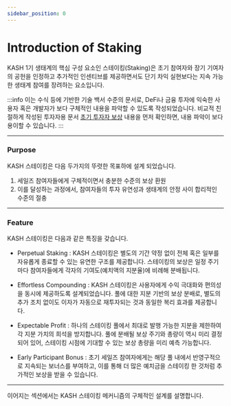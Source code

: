 ```yaml
---
sidebar_position: 0
---
```


# Introduction of Staking

KASH 1기 생태계의 핵심 구성 요소인 스테이킹(Staking)은 초기 참여자와 장기 기여자의 공헌을 인정하고 추가적인 인센티브를 제공하면서도 단기 차익 실현보다는 지속 가능한 생태계 참여를 장려하는 요소입니다.

:::info
이는 수식 등에 기반한 기술 백서 수준의 문서로, DeFi나 금융 투자에 익숙한 사용자 혹은 개발자가 보다 구체적인 내용을 파악할 수 있도록 작성되었습니다. 비교적 친절하게 작성된 투자자용 문서 [초기 투자자 보상](/KASH-mechanism/3-staking-&-reward) 내용을 먼저 확인하면, 내용 파악이 보다 용이할 수 있습니다. 
:::

---

### Purpose

KASH 스테이킹은 다음 두가지의 뚜렷한 목표하에 설계 되었습니다.
1. 세일즈 참여자들에게 구체적이면서 충분한 수준의 보상 환원
2. 이를 달성하는 과정에서, 참여자들의 투자 유연성과 생태계의 안정 사이 합리적인 수준의 절충

---

### Feature

KASH 스테이킹은 다음과 같은 특징을 갖습니다.

+ Perpetual Staking : KASH 스테이킹은 별도의 기간 약정 없이 전체 혹은 일부를 자유롭게 종료할 수 있는 유연한 구조를 제공합니다. 스테이킹의 보상은 일정 주기마다 참여자들에게 각자의 기여도(예치액의 지분율)에 비례해 분배됩니다.

+ Effortless Compounding : KASH 스테이킹은 사용자에게 수익 극대화와 편의성을 동시에 제공하도록 설계되었습니다. 풀에 대한 지분 기반의 보상 분배로, 별도의 추가 조치 없이도 이자가 자동으로 재투자되는 것과 동일한 복리 효과를 제공합니다.

+ Expectable Profit : 하나의 스테이킹 풀에서 최대로 발행 가능한 지분을 제한하여 각 지분 가치의 희석을 방지합니다. 풀에 분배될 보상 주기와 총량이 역시 미리 결정되어 있어, 스테이킹 시점에 기대할 수 있는 보상 총량을 미리 예측 가능합니다.

+ Early Participant Bonus : 초기 세일즈 참여자에게는 해당 풀 내에서 반영구적으로 지속되는 보너스를 부여하고, 이를 통해 더 많은 예치금을 스테이킹 한 것처럼 추가적인 보상을 받을 수 있습니다.

---

이어지는 섹션에서는 KASH 스테이킹 메커니즘의 구체적인 설계를 설명합니다.